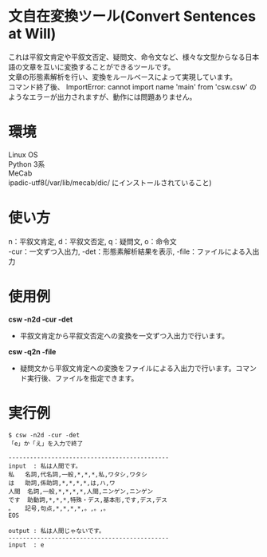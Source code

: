 # 文自在変換ツール(Convert Sentences at Will)
これは平叙文肯定や平叙文否定、疑問文、命令文など、様々な文型からなる日本語の文章を互いに変換することができるツールです。<br />
文章の形態素解析を行い、変換をルールベースによって実現しています。<br />
コマンド終了後、 ImportError: cannot import name 'main' from 'csw.csw' のようなエラーが出力されますが、動作には問題ありません。<br />

# 環境
Linux OS<br />
Python 3系<br />
MeCab<br />
ipadic-utf8(/var/lib/mecab/dic/ にインストールされていること)<br />

# 使い方
n：平叙文肯定, d：平叙文否定, q：疑問文, o：命令文<br />
-cur：一文ずつ入出力, -det：形態素解析結果を表示, -file：ファイルによる入出力<br />

# 使用例
**csw -n2d -cur -det**
- 平叙文肯定から平叙文否定への変換を一文ずつ入出力で行います。

**csw -q2n -file**
- 疑問文から平叙文肯定への変換をファイルによる入出力で行います。コマンド実行後、ファイルを指定できます。

# 実行例
    $ csw -n2d -cur -det
    「e」か「え」を入力で終了

    ---------------------------------------------
    input  : 私は人間です。
    私	名詞,代名詞,一般,*,*,*,私,ワタシ,ワタシ
    は	助詞,係助詞,*,*,*,*,は,ハ,ワ
    人間	名詞,一般,*,*,*,*,人間,ニンゲン,ニンゲン
    です	助動詞,*,*,*,特殊・デス,基本形,です,デス,デス
    。	記号,句点,*,*,*,*,。,。,。
    EOS

    output : 私は人間じゃないです。
    ---------------------------------------------
    input  : e
